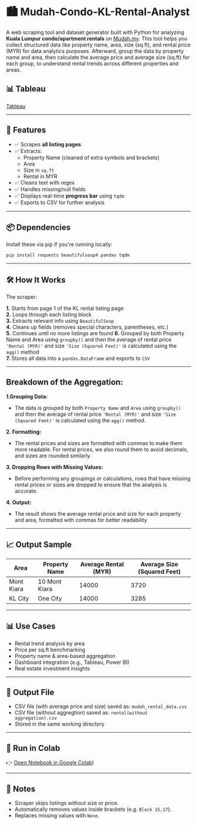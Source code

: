 # 🏙️ Mudah-Condo-KL-Rental-Analyst
A web scraping tool and dataset generator built with Python for analyzing **Kuala Lumpur condo/apartment rentals** on [Mudah.my](https://www.mudah.my/kuala-lumpur/apartment-condominium-for-rent). This tool helps you collect structured data like property name, area, size (sq.ft), and rental price (MYR) for data analytics purposes.
Afterward, group the data by property name and area, then calculate the average price and average size (sq.ft) for each group, to understand rental trends across different properties and areas.

## 📊 Tableau
[Tableau](https://public.tableau.com/shared/92XQ4N8T9?:display_count=n&:origin=viz_share_link)

---

## 🚀 Features

- ✅ Scrapes **all listing pages**
- ✅ Extracts:
  - Property Name (cleaned of extra symbols and brackets)
  - Area
  - Size in `sq.ft`
  - Rental in MYR
- ✅ Cleans text with regex
- ✅ Handles missing/null fields
- ✅ Displays real-time **progress bar** using `tqdm`
- ✅ Exports to CSV for further analysis

---

## 📦 Dependencies

Install these via pip if you're running locally:

```bash
pip install requests beautifulsoup4 pandas tqdm
```

---

## 🛠 How It Works

The scraper:

**1.** Starts from page 1 of the KL rental listing page  
**2.** Loops through each listing block  
**3.** Extracts relevant info using `BeautifulSoup`  
**4.** Cleans up fields (removes special characters, parentheses, etc.)  
**5.** Continues until no more listings are found 
**6.** Grouped by both Property Name and Area using `groupby()` and then the average of rental price `'Rental (MYR)'` and size `'Size (Squared Feet)'` is calculated using the `agg()` method  
**7.** Stores all data into a `pandas.DataFrame` and exports to `CSV`  

---

## Breakdown of the Aggregation:

**1.Grouping Data:**
- The data is grouped by both `Property Name` and `Area` using `groupby()` and then the average of rental price `'Rental (MYR)'` and size `'Size (Squared Feet)'` is calculated using the `agg()` method.

**2. Formatting:**
- The rental prices and sizes are formatted with commas to make them more readable. For rental prices, we also round them to avoid decimals, and sizes are rounded similarly.

**3. Dropping Rows with Missing Values:**
- Before performing any groupings or calculations, rows that have missing rental prices or sizes are dropped to ensure that the analysis is accurate.

**4. Output:**
- The result shows the average rental price and size for each property and area, formatted with commas for better readability

---

## 📈 Output Sample

| Area          | Property Name | Average Rental (MYR) |Average Size (Squared Feet) |
|---------------|---------------|----------------------|----------------------------|
| Mont Kiara   	| 10 Mont Kiara | 14000                | 3720                       |
| KL City       | One City      | 14000                | 3285                       |

---

## 📊 Use Cases

- Rental trend analysis by area  
- Price per sq.ft benchmarking  
- Property name & area-based aggregation  
- Dashboard integration (e.g., Tableau, Power BI)  
- Real estate investment insights  

---

## 📁 Output File

- CSV file (with average price and size) saved as: `mudah_rental_data.csv`
- CSV file (without aggregtion) saved as: `rental(without aggregation).csv` 
- Stored in the same working directory  

---

## 🔗 Run in Colab

👉 [Open Notebook in Google Colab](https://colab.research.google.com/drive/1pXJ-3Cjf0Gy05Nbd-pj0_p0ilvblEJ_w#scrollTo=Qcq72-Zkg-rr))

---

## 🧼 Notes

- Scraper skips listings without size or price.  
- Automatically removes values inside brackets (e.g. `Block 15,17`).  
- Replaces missing values with `None`.  






